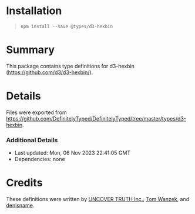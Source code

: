 # Installation
> `npm install --save @types/d3-hexbin`

# Summary
This package contains type definitions for d3-hexbin (https://github.com/d3/d3-hexbin/).

# Details
Files were exported from https://github.com/DefinitelyTyped/DefinitelyTyped/tree/master/types/d3-hexbin.

### Additional Details
 * Last updated: Mon, 06 Nov 2023 22:41:05 GMT
 * Dependencies: none

# Credits
These definitions were written by [UNCOVER TRUTH Inc.](https://github.com/uncovertruth), [Tom Wanzek](https://github.com/tomwanzek), and [denisname](https://github.com/denisname).
